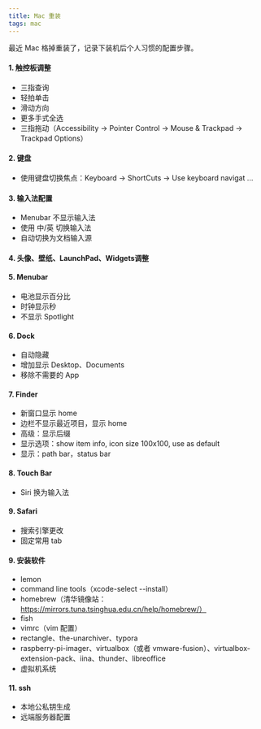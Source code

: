 ```yaml
---
title: Mac 重装
tags: mac
---
```


最近 Mac 格掉重装了，记录下装机后个人习惯的配置步骤。



#### 1. 触控板调整

- 三指查询
- 轻拍单击
- 滑动方向
- 更多手式全选
- 三指拖动（Accessibility -> Pointer Control -> Mouse & Trackpad -> Trackpad Options）

#### 2. 键盘

- 使用键盘切换焦点：Keyboard -> ShortCuts -> Use keyboard navigat ... 

#### 3. 输入法配置

- Menubar 不显示输入法
- 使用 中/英 切换输入法
- 自动切换为文档输入源

#### 4. 头像、壁纸、LaunchPad、Widgets调整

#### 5. Menubar

- 电池显示百分比
- 时钟显示秒
- 不显示 Spotlight

#### 6. Dock

- 自动隐藏
- 增加显示 Desktop、Documents
- 移除不需要的 App

#### 7. Finder

- 新窗口显示 home
- 边栏不显示最近项目，显示 home
- 高级：显示后缀
- 显示选项：show item info, icon size 100x100, use as default 
- 显示：path bar，status bar

#### 8. Touch Bar

- Siri 换为输入法

#### 9. Safari

- 搜索引擎更改
- 固定常用 tab

#### 9. 安装软件

- lemon
- command line tools（xcode-select --install）
- homebrew（清华镜像站：https://mirrors.tuna.tsinghua.edu.cn/help/homebrew/）
- fish
- vimrc（vim 配置）
- rectangle、the-unarchiver、typora
- raspberry-pi-imager、virtualbox（或者 vmware-fusion）、virtualbox-extension-pack、iina、thunder、libreoffice
- 虚拟机系统

#### 11. ssh

- 本地公私钥生成
- 远端服务器配置

